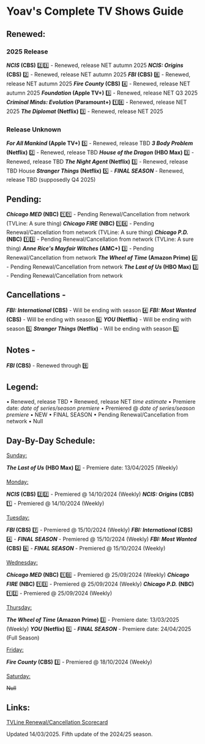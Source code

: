 # Yoav's Complete TV Shows Guide

## Renewed:

### 2025 Release
**_NCIS_ (CBS)** :two::three: - Renewed, release NET autumn 2025
**_NCIS: Origins_ (CBS)** 2️⃣ - Renewed, release NET autumn 2025
**_FBI_ (CBS)** 8️⃣ - Renewed, release NET autumn 2025
**_Fire County_ (CBS)** 4️⃣ - Renewed, release NET autumn 2025
**_Foundation_ (Apple TV+)** 3️⃣ - Renewed, release NET Q3 2025
**_Criminal Minds: Evolution_ (Paramount+)** 1️⃣8️⃣ - Renewed, release NET 2025
**_The Diplomat_ (Netflix)** 3️⃣ - Renewed, release NET 2025

### Release Unknown
**_For All Mankind_ (Apple TV+)** 5️⃣ - Renewed, release TBD
**_3 Body Problem_ (Netflix)** 2️⃣ - Renewed, release TBD
**_House of the Dragon_ (HBO Max)** 3️⃣ - Renewed, release TBD
**_The Night Agent_ (Netflix)** 3️⃣ - Renewed, release TBD House
**_Stranger Things_ (Netflix)** 5️⃣ - **_FINAL SEASON_** - Renewed, release TBD (supposedly Q4 2025)

## Pending:
**_Chicago MED_ (NBC)** 1️⃣1️⃣ - Pending Renewal/Cancellation from network (TVLine: A sure thing)
**_Chicago FIRE_ (NBC)** 1️⃣4️⃣ - Pending Renewal/Cancellation from network (TVLine: A sure thing)
**_Chicago P.D._ (NBC)** 1️⃣3️⃣ - Pending Renewal/Cancellation from network (TVLine: A sure thing)
**_Anne Rice's Mayfair Witches_ (AMC+)** 3️⃣ - Pending Renewal/Cancellation from network
**_The Wheel of Time_ (Amazon Prime)** 4️⃣ - Pending Renewal/Cancellation from network
**_The Last of Us_ (HBO Max)** 3️⃣ - Pending Renewal/Cancellation from network

## Cancellations -
**_FBI: International_ (CBS)** - Will be ending with season 4️⃣
**_FBI: Most Wanted_ (CBS)** - Will be ending with season 6️⃣
**_YOU_ (Netflix)** - Will be ending with season 5️⃣
**_Stranger Things_ (Netflix)** - Will be ending with season 5️⃣

## Notes -
**_FBI_ (CBS)** - Renewed through 9️⃣

## Legend:
• Renewed, release TBD
• Renewed, release NET *time estimate*
• Premiere date: *date of series/season premiere*
• Premiered @ *date of series/season premiere*
• NEW
• FINAL SEASON
• Pending Renewal/Cancellation from network
• Null

## Day-By-Day Schedule:

<ins>Sunday:</ins>

**_The Last of Us_ (HBO Max)** 2️⃣ - Premiere date: 13/04/2025 (Weekly)

<ins>Monday:</ins>

**_NCIS_ (CBS)** 2️⃣2️⃣ - Premiered @ 14/10/2024 (Weekly)
**_NCIS: Origins_ (CBS)** 1️⃣ - Premiered @ 14/10/2024 (Weekly)

<ins>Tuesday:</ins>

**_FBI_ (CBS)** 7️⃣ - Premiered @ 15/10/2024 (Weekly)
**_FBI: International_ (CBS)** 4️⃣ - **_FINAL SEASON_** - Premiered @ 15/10/2024 (Weekly)
**_FBI: Most Wanted_ (CBS)** 6️⃣ - **_FINAL SEASON_** - Premiered @ 15/10/2024 (Weekly)

<ins>Wednesday:</ins>

**_Chicago MED_ (NBC)** 1️⃣0️⃣ - Premiered @ 25/09/2024 (Weekly)
**_Chicago FIRE_ (NBC)** 1️⃣3️⃣ - Premiered @ 25/09/2024 (Weekly)
**_Chicago P.D._ (NBC)** 1️⃣2️⃣ - Premiered @ 25/09/2024 (Weekly)

<ins>Thursday:</ins>

**_The Wheel of Time_ (Amazon Prime)** 3️⃣ - Premiere date: 13/03/2025 (Weekly)
**_YOU_ (Netflix)** 5️⃣ - **_FINAL SEASON_** - Premiere date: 24/04/2025 (Full Season)

<ins>Friday:</ins>

**_Fire County_ (CBS)** 3️⃣ - Premiered @ 18/10/2024 (Weekly)

<ins>Saturday:</ins>

~~Null~~

## Links:

[TVLine Renewal/Cancellation Scorecard](https://tvline.com/lists/canceled-renewed-tv-shows-2025-scorecard/abc-911-greys-anatomy-doctor-odyssey/)

Updated 14/03/2025.
Fifth update of the 2024/25 season.
